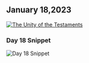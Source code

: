 ## January 18,2023

[![The Unity of the Testaments](https://raw.githubusercontent.com/linusjf/CIAY/main/January/jpgs/Day018.jpg)](https://youtu.be/R00NkT22aa4 "The Unity of the Testaments")

### Day 18 Snippet

![Day 18 Snippet](https://raw.githubusercontent.com/linusjf/CIAY/refs/heads/main/January/jpgs/Day18Snippet.jpg)
